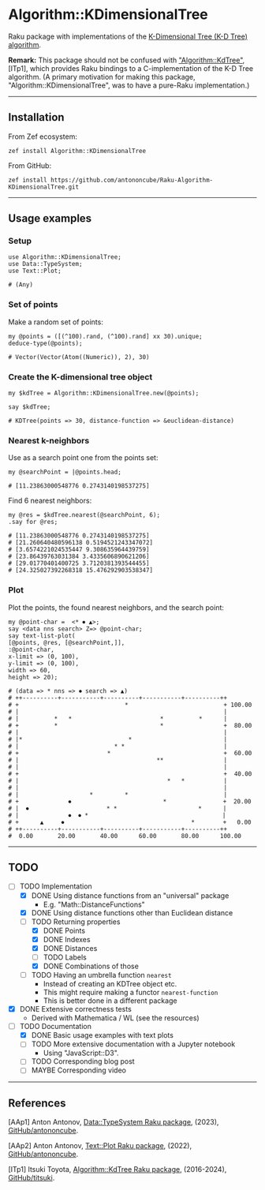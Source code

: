 # Algorithm::KDimensionalTree

Raku package with implementations of the [K-Dimensional Tree (K-D Tree) algorithm](https://en.wikipedia.org/wiki/K-d_tree).

**Remark:** This package should not be confused with 
["Algorithm::KdTree"](https://raku.land/github:titsuki/Algorithm::KdTree), [ITp1],
which provides Raku bindings to a C-implementation of the K-D Tree algorithm.
(A primary motivation for making this package, "Algorithm::KDimensionalTree", was to have a pure-Raku implementation.)

------

## Installation

From Zef ecosystem:

```
zef install Algorithm::KDimensionalTree
```

From GitHub:

```
zef install https://github.com/antononcube/Raku-Algorithm-KDimensionalTree.git
```

-----

## Usage examples

### Setup

```perl6
use Algorithm::KDimensionalTree;
use Data::TypeSystem;
use Text::Plot;
```
```
# (Any)
```

### Set of points

Make a random set of points: 

```perl6
my @points = ([(^100).rand, (^100).rand] xx 30).unique;
deduce-type(@points);
```
```
# Vector(Vector(Atom((Numeric)), 2), 30)
```

### Create the K-dimensional tree object

```perl6
my $kdTree = Algorithm::KDimensionalTree.new(@points);

say $kdTree;
```
```
# KDTree(points => 30, distance-function => &euclidean-distance)
```

### Nearest k-neighbors

Use as a search point one from the points set:

```perl6
my @searchPoint = |@points.head;
```
```
# [11.23863000548776 0.2743140198537275]
```

Find 6 nearest neighbors:

```perl6
my @res = $kdTree.nearest(@searchPoint, 6);
.say for @res;
```
```
# [11.23863000548776 0.2743140198537275]
# [21.260640480596138 0.5194521243347072]
# [3.6574221024535447 9.308635964439759]
# [23.86439763031384 3.4335606890621206]
# [29.01770401400725 3.7120381393544455]
# [24.325027392268318 15.476292903538347]
```

### Plot

Plot the points, the found nearest neighbors, and the search point:

```perl6
my @point-char =  <* ⏺ ▲>;
say <data nns search> Z=> @point-char;
say text-list-plot(
[@points, @res, [@searchPoint,]],
:@point-char,
x-limit => (0, 100),
y-limit => (0, 100),
width => 60,
height => 20);
```
```
# (data => * nns => ⏺ search => ▲)
# ++----------+-----------+----------+-----------+----------++       
# +                              *                           + 100.00
# |                                                          |       
# |          *   *                         *          *      |       
# +          *                             *                 +  80.00
# |                                                          |       
# |*                              *                          |       
# |                           * *                            |       
# +                         *                                +  60.00
# |                                       **                 |       
# |                                                          |       
# +                                                          +  40.00
# |                                          *   *           |       
# |                                                          |       
# |                    *         *                           |       
# +              ⏺                          *                +  20.00
# |  ⏺                      * *                       *      |       
# |              ⏺  ⏺ *                                      |       
# +      ▲     ⏺                                    *        +   0.00
# ++----------+-----------+----------+-----------+----------++       
#  0.00       20.00       40.00      60.00       80.00      100.00
```

-----

## TODO

- [ ] TODO Implementation
  - [X] DONE Using distance functions from an "universal" package
    - E.g. "Math::DistanceFunctions"
  - [X] DONE Using distance functions other than Euclidean distance
  - [ ] TODO Returning properties
    - [X] DONE Points
    - [X] DONE Indexes
    - [X] DONE Distances
    - [ ] TODO Labels
    - [X] DONE Combinations of those
  - [ ] TODO Having an umbrella function `nearest`
    - Instead of creating an KDTree object etc.
    - This might require making a functor `nearest-function`
    - This is better done in a different package
- [X] DONE Extensive correctness tests
  - Derived with Mathematica / WL (see the resources)
- [ ] TODO Documentation
  - [X] DONE Basic usage examples with text plots 
  - [ ] TODO More extensive documentation with a Jupyter notebook
    - Using "JavaScript::D3".
  - [ ] TODO Corresponding blog post
  - [ ] MAYBE Corresponding video

-----

## References

[AAp1] Anton Antonov, [Data::TypeSystem Raku package](https://github.com/antononcube/Raku-Data-TypeSystem), (2023), [GitHub/antononcube](https://github.com/antononcube).

[AAp2] Anton Antonov, [Text::Plot Raku package](https://github.com/antononcube/Raku-Text-Plot), (2022), [GitHub/antononcube](https://github.com/antononcube).

[ITp1] Itsuki Toyota, [Algorithm::KdTree Raku package](https://github.com/titsuki/p6-Algorithm-KdTree), (2016-2024), [GitHub/titsuki](https://github.com/titsuki).
